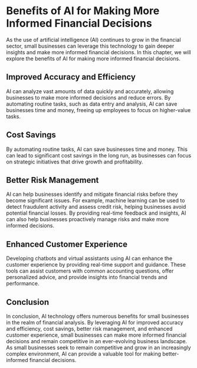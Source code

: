 # Benefits of AI for Making More Informed Financial Decisions

As the use of artificial intelligence (AI) continues to grow in the financial sector, small businesses can leverage this technology to gain deeper insights and make more informed financial decisions. In this chapter, we will explore the benefits of AI for making more informed financial decisions.

Improved Accuracy and Efficiency
--------------------------------

AI can analyze vast amounts of data quickly and accurately, allowing businesses to make more informed decisions and reduce errors. By automating routine tasks, such as data entry and analysis, AI can save businesses time and money, freeing up employees to focus on higher-value tasks.

Cost Savings
------------

By automating routine tasks, AI can save businesses time and money. This can lead to significant cost savings in the long run, as businesses can focus on strategic initiatives that drive growth and profitability.

Better Risk Management
----------------------

AI can help businesses identify and mitigate financial risks before they become significant issues. For example, machine learning can be used to detect fraudulent activity and assess credit risk, helping businesses avoid potential financial losses. By providing real-time feedback and insights, AI can also help businesses proactively manage risks and make more informed decisions.

Enhanced Customer Experience
----------------------------

Developing chatbots and virtual assistants using AI can enhance the customer experience by providing real-time support and guidance. These tools can assist customers with common accounting questions, offer personalized advice, and provide insights into financial trends and performance.

Conclusion
----------

In conclusion, AI technology offers numerous benefits for small businesses in the realm of financial analysis. By leveraging AI for improved accuracy and efficiency, cost savings, better risk management, and enhanced customer experience, small businesses can make more informed financial decisions and remain competitive in an ever-evolving business landscape. As small businesses seek to remain competitive and grow in an increasingly complex environment, AI can provide a valuable tool for making better-informed financial decisions.
